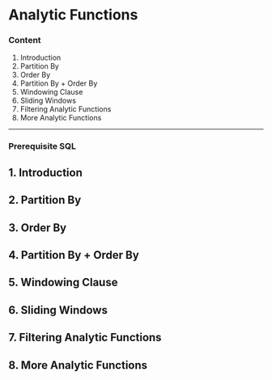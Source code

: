 # Analytic Functions

### Content

1. Introduction
2. Partition By
3. Order By
4. Partition By + Order By
5. Windowing Clause
6. Sliding Windows
7. Filtering Analytic Functions
8. More Analytic Functions
----------------------------------------------------------------------------------------------------------------------
### Prerequisite SQL


## 1. Introduction
## 2. Partition By
## 3. Order By
## 4. Partition By + Order By
## 5. Windowing Clause
## 6. Sliding Windows
## 7. Filtering Analytic Functions
## 8. More Analytic Functions
